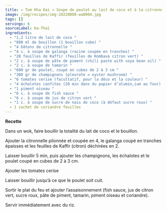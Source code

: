 ```yaml
---
title: « Tom Kha Kai » Soupe de poulet au lait de coco et à la citronnelle
image: /img/recipes/img-20220808-wa0004.jpg
tags: []
servings: 6
sourceLabel: Ka-Thaï
ingredients:
  - "1,2 litre de lait de coco "
  - "800 ml de bouillon (1 bouillon cube) "
  - "4 bâtons de citronnelle "
  - "4 c. à soupe de galanga (racine coupée en tranches) "
  - "20 feuilles de Kaffir (feuilles de Kombava citron vert) "
  - "2 c. à soupe de pâte de piment (chili paste with soya bean oil) "
  - "2 c. à soupe de tamarin "
  - "600 gr de poulet, coupé en cubes de 2 à 3 cm "
  - "300 gr de champignons (pleurote = oyster mushroom) "
  - "6 tomates cerise (facultatif, pour la déco et la couleur) "
  - "4 échalotes confites (20 min dans du papier d’alumin,ium au four) "
  - "1 piment oiseau "
  - "6 c. à soupe de fish sauce "
  - "6 c. à soupe de jus de citron vert "
  - "1 c. à soupe de sucre de noix de coco (à défaut sucre roux) "
  - 1 sachet de coriandre feuilles
---
```

**Recette**

Dans un wok, faire bouillir la totalité du lait de coco et le bouillon.

Ajouter la citronnelle pilonnée et coupée en 4, le galanga coupé en tranches épaisses et les feuilles de Kaffir (citron) déchirées en 2.

Laisser bouillir 5 min, puis ajouter les champignons, les échalotes et le poulet coupé en cubes de 2 à 3 cm.

Ajouter les tomates cerise

Laisser bouillir jusqu’à ce que le poulet soit cuit.

Sortir le plat du feu et ajouter l’assaisonnement (fish sauce, jus de citron vert, sucre roux, pâte de piment, tamarin, piment oiseau et coriandre).

Servir immédiatement avec du riz.